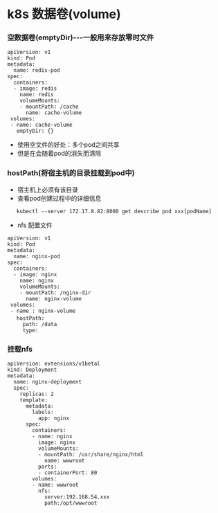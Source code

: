 # k8s 数据卷(volume)
### 空数据卷(emptyDir)---一般用来存放零时文件
```shell
apiVersion: v1
kind: Pod
metadata:
  name: redis-pod
spec:
  containers:
  - image: redis
    name: redis
    volumeMounts:
    - mountPath: /cache
      name: cache-volume
 volumes:
 - name: cache-volume
   emptyDir: {}
```
- 使用空文件的好处：多个pod之间共享
- 但是在会随着pod的消失而清除

### hostPath(将宿主机的目录挂载到pod中)
- 宿主机上必须有该目录
- 查看pod创建过程中的详细信息
```shell
   kubectl --server 172.17.8.82:8080 get describe pod xxx[podName]
```

- nfs 配置文件 
```shell
apiVersion: v1
kind: Pod
metadata:
  name: nginx-pod
spec:
  containers:
  - image: nginx
    name: nginx
    volumeMounts:
    - mountPath: /nginx-dir
      name: nginx-volume
 volumes:
 - name : nginx-volume
   hostPath:　
     path: /data
     type:  
```

### 挂载nfs
```shell
apiVersion: extensions/v1betal
kind: Deployment
metadata:
  name: nginx-deployment
  spec:
    replicas: 2
    template:
      metadata:
        labels:
          app: nginx
      spec:
        containers:
        - name: nginx
          image: nginx
          volumeMounts:
          - mountPath: /usr/share/nginx/html
            name: wwwroot
          ports:
          - containerPort: 80
        volumes:
        - name: wwwroot
          nfs: 
            server:192.168.54.xxx
            path:/opt/wwwroot
```
            
          
          
    
    
    
    




```




